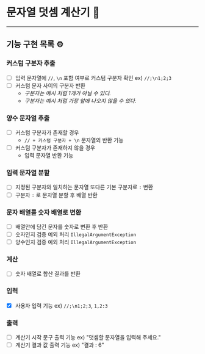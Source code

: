 # 문자열 덧셈 계산기 🚀

---
## 기능 구현 목록 ⚙️

### 커스텀 구분자 추출
- [ ] 입력 문자열에 `//`, `\n` 포함 여부로 커스텀 구분자 확인 ex) `//;\n1;2;3`
- [ ] 커스텀 문자 사이의 구분자 반환
  - _구분자는 예시 처럼 1개가 아닐 수 있다._
  - _구분자는 예시 처럼 가장 앞에 나오지 않을 수 있다._

### 양수 문자열 추출
- [ ] 커스텀 구분자가 존재할 경우
  - `// + 커스텀 구분자 + \n` 문자열외 반환 기능
- [ ] 커스텀 구분자가 존재하지 않을 경우
  - 입력 문자열 반환 기능

### 입력 문자열 분할
- [ ] 지정된 구분자와 일치하는 문자열 또다른 기본 구분자로 `:` 변환
- [ ] 구분자 `:` 로 문자열 분할 후 배열 반환

### 문자 배열를 숫자 배열로 변환
- [ ] 배열안에 담긴 문자를 숫자로 변환 후 반환
- [ ] 숫자인지 검증 예외 처리 `IllegalArgumentException`
- [ ] 양수인지 검증 예외 처리 `IllegalArgumentException`

### 계산
- [ ] 숫자 배열로 합산 결과를 반환

### 입력
- [x] 사용자 입력 기능 ex) `//;\n1;2;3`, `1,2:3`

### 출력
- [ ] 계산기 시작 문구 출력 기능 ex) "덧셈할 문자열을 입력해 주세요."
- [ ] 계산기 결과 값 출력 기능 ex) "결과 : 6" 